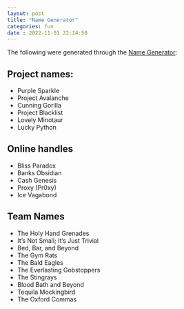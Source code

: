 ```yaml
---
layout: post
title: "Name Generator" 
categories: fun
date : 2022-11-01 22:14:50
---
```


The following were generated through the [Name Generator](https://www.namesnerd.com/other/project-name-generator/):

## Project names:
- Purple Sparkle
- Project Avalanche
- Cunning Gorilla
- Project Blacklist
- Lovely Minotaur
- Lucky Python

## Online handles
- Bliss Paradox
- Banks Obsidian
- Cash Genesis
- Proxy (Pr0xy)
- Ice Vagabond

## Team Names
- The Holy Hand Grenades
- It’s Not Small; It’s Just Trivial
- Bed, Bar, and Beyond
- The Gym Rats
- The Bald Eagles
- The Everlasting Gobstoppers
- The Stingrays
- Blood Bath and Beyond
- Tequila Mockingbird
- The Oxford Commas
